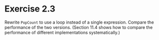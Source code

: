 # Exercise 2.3

Rewrite `PopCount` to use a loop instead of a single expression. Compare the performance of the two versions. (Section
11.4 shows how to compare the performance of different implementations systematically.)
